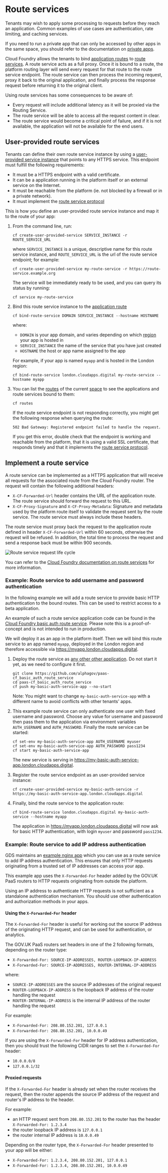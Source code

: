 # Route services

Tenants may wish to apply some processing to requests before they reach an application. Common examples of use cases are authentication, rate limiting, and caching services.

If you need to run a private app that can only be accessed by other apps in the same space, you should refer to the documentation on [private apps](/deploying_apps.html#deploying-private-apps).

Cloud Foundry allows the tenants to bind [application routes](/deploying_apps.html#names-routes-and-domains) to [route services](https://docs.cloudfoundry.org/services/route-services.html). A route service acts as a full proxy. Once it is bound to a route, the platform routing layer will send every request for that route to the route service endpoint. The route service can then process the incoming request, proxy it back to the original application, and finally process the response request before returning it to the original client.

Using route services has some consequences to be aware of:

- Every request will include additional latency as it will be proxied via the Routing Service.
- The route service will be able to access all the request content in clear.
- The route service would become a critical point of failure, and if it is not available, the application will not be available for the end users.

## User-provided route services

Tenants can define their own route service instance by using a [user-provided service instance](https://docs.cloudfoundry.org/devguide/services/user-provided.html) that points to any HTTPS service. This endpoint must fulfill the following requirements:

- It must be a HTTPS endpoint with a valid certificate.
- It can be a application running in the platform itself or an external service on the Internet.
- It must be reachable from the platform (ie. not blocked by a firewall or in a private network).
- It must implement the [route service protocol](/deploying_services/route_services/#implementing-a-route-service)

This is how you define an user-provided route service instance and map it to the route of your app:

1. From the command line, run:

    ```
    cf create-user-provided-service SERVICE_INSTANCE -r ROUTE_SERVICE_URL
    ```

    where `SERVICE_INSTANCE` is a unique, descriptive name for this route service instance, and `ROUTE_SERVICE_URL` is the url of the route service endpoint; for example:

    ```
    cf create-user-provided-service my-route-service -r https://route-service.example.org
    ```

    The service will be immediately ready to be used, and you can query its status by running:

    ```
    cf service my-route-service
    ```


2. Bind this route service instance to the [application route](/deploying_apps.html#names-routes-and-domains)

    ```
    cf bind-route-service DOMAIN SERVICE_INSTANCE --hostname HOSTNAME
    ```

    where:
    - `DOMAIN` is your app domain, and varies depending on which [region](/orgs_spaces_users.html#regions) your app is hosted in
    - `SERVICE_INSTANCE` the name of the service that you have just created
    - `HOSTNAME` the host or app name assigned to the app

    For example, if your app is named `myapp` and is hosted in the London region:

    ```
    cf bind-route-service london.cloudapps.digital my-route-service --hostname myapp
    ```

3. You can list the [routes](/deploying_apps.html#names-routes-and-domains) of the current [space](/orgs_spaces_users.html#spaces) to see the applications and route services bound to them:

    ```
    cf routes
    ```

    If the route service endpoint is not responding correctly, you might get the following response when querying the route:

    ``502 Bad Gateway: Registered endpoint failed to handle the request.``

    If you get this error, double check that the endpoint is working and reachable from the platform, that it is using a valid SSL certificate, that responds timely and that it implements the [route service protocol](/deploying_services/route_services/#implementing-a-route-service).

## Implement a route service

A route service can be implemented as a HTTPS application that will receive all requests for the associated route from the Cloud Foundry router. The request will contain the following additional headers:

- `X-CF-Forwarded-Url` header contains the URL of the application route. The route service should forward the request to this URL.
- `X-CF-Proxy-Signature` and `X-CF-Proxy-Metadata`: Signature and metadata used by the platform route itself to validate the request sent by the route service.
  The route service must always include these headers.

The route service must proxy back the request to the application route defined in header `X-CF-Forwarded-Url` within 60 seconds, otherwise the request will be refused. In addition, the total time to process the request and send a response back must be within 900 seconds.

![Route service request life cycle](/images/route-service.png)

You can refer to the [Cloud Foundry documentation on route services](https://docs.cloudfoundry.org/services/route-services.html) for more information.

### Example: Route service to add username and password authentication

In the following example we will add a route service to provide basic HTTP authentication to the bound routes. This can be used to restrict access to a beta application.

An example of such a route service application code can be found in the [Cloud Foundry basic auth route service](https://github.com/alphagov/paas-cf_basic_auth_route_service).
Please note this is a proof-of-concept and is not intended to run in production.

We will deploy it as an app in the platform itself. Then we will bind this route service to an app named `myapp`, deployed in the London region and therefore accessible via https://myapp.london.cloudapps.digital.

1. Deploy the route service as [any other other application](/deploying_apps.html#deploying-apps).
   Do not start it yet, as we need to configure it first.

    ```
    git clone https://github.com/alphagov/paas-cf_basic_auth_route_service
    cd paas-cf_basic_auth_route_service
    cf push my-basic-auth-service-app --no-start
    ```

    Note: You might want to change `my-basic-auth-service-app` with a different name to avoid conflicts with other tenants' apps.

2. This example route service can only authenticate one user with fixed username and password. Choose any value for username and password then pass them to the application via environment variables `AUTH_USERNAME` and `AUTH_PASSWORD`. Finally the route service can be started:

    ```
    cf set-env my-basic-auth-service-app AUTH_USERNAME myuser
    cf set-env my-basic-auth-service-app AUTH_PASSWORD pass1234
    cf start my-basic-auth-service-app
    ```

    The new service is serving in https://my-basic-auth-service-app.london.cloudapps.digital.

3. Register the route service endpoint as an user-provided service instance:

    ```
    cf create-user-provided-service my-basic-auth-service -r https://my-basic-auth-service-app.london.cloudapps.digital
    ```

4. Finally, bind the route service to the application route:

    ```
    cf bind-route-service london.cloudapps.digital my-basic-auth-service --hostname myapp
    ```

    The application in https://myapp.london.cloudapps.digital will now ask for basic HTTP authentication, with login `myuser` and password `pass1234`.

### Example: Route service to add IP address authentication

GDS maintains an [example nginx app](https://github.com/alphagov/re-paas-ip-safelist-service) which you can use as a route service to add IP address authentication.
This ensures that only HTTP requests originating from a trusted set of IP addresses can access your app.

This example app uses the `X-Forwarded-For` header added by the GOV.UK PaaS routers to HTTP requests originating from outside the platform.

Using an IP address to authenticate HTTP requests is not sufficient as a standalone authentication mechanism.
You should use other authentication and authorization methods in your apps.

#### Using the `X-Forwarded-For` header

The `X-Forwarded-For` header is useful for working out the source IP address of the originating HTTP request, and can be used for authentication, or analytics.

The GOV.UK PaaS routers set headers in one of the 2 following formats, depending on the router type:

- `X-Forwarded-For: SOURCE-IP-ADDRESSES, ROUTER-LOOPBACK-IP-ADDRESS`
- `X-Forwarded-For: SOURCE-IP-ADDRESSES, ROUTER-INTERNAL-IP-ADDRESS`

where:

- `SOURCE-IP-ADDRESSES` are the source IP addresses of the original request
- `ROUTER-LOOPBACK-IP-ADDRESS` is the loopback IP address of the router handling the request
- `ROUTER-INTERNAL-IP-ADDRESS` is the internal IP address of the router handling the request

For example:

- `X-Forwarded-For: 208.80.152.201, 127.0.0.1`
- `X-Forwarded-For: 208.80.152.201, 10.0.0.49`

If you are using the `X-Forwarded-For` header for IP address authentication, then you should trust the following CIDR ranges to set the `X-Forwarded-For` header:

- `10.0.0.0/8`
- `127.0.0.1/32`

#### Proxied requests

If the `X-Forwarded-For` header is already set when the router receives the request, then the router appends the source IP address of the request and router's IP address to the header.

For example:

- an HTTP request sent from `208.80.152.201` to the router has the header `X-Forwarded-For: 1.2.3.4`
- the router loopback IP address is `127.0.0.1`
- the router internal IP address is `10.0.0.49`

Depending on the router type, the `X-Forwarded-For` header presented to your app will be either:

- `X-Forwarded-For: 1.2.3.4, 208.80.152.201, 127.0.0.1`
- `X-Forwarded-For: 1.2.3.4, 208.80.152.201, 10.0.0.49`
